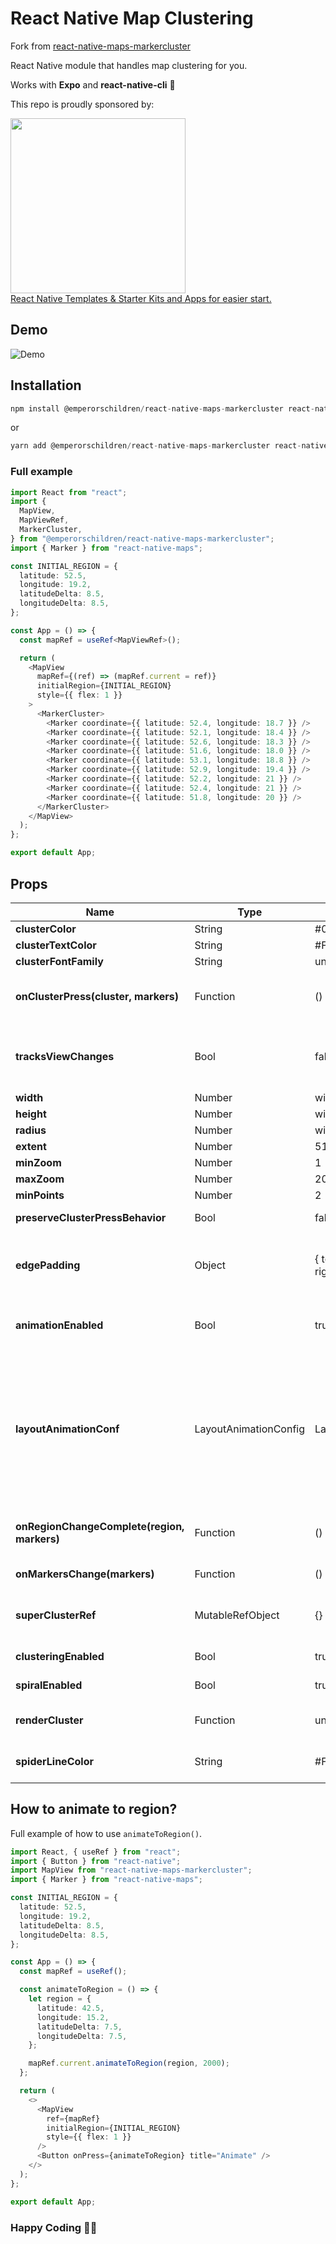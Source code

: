 # React Native Map Clustering

Fork from <a href="https://github.com/nam3886/react-native-maps-markercluster" target="_blank">react-native-maps-markercluster</a>

React Native module that handles map clustering for you.

Works with **Expo** and **react-native-cli** 🚀

This repo is proudly sponsored by:

<a href="https://reactnativemarket.com/" rel="nofollow" target="_blank">
  <img src="https://raw.githubusercontent.com/venits/react-native-market/master/assets/banner.png" width="280"><br />
  React Native Templates & Starter Kits and Apps for easier start.
</a>

## Demo

![Demo](https://media2.giphy.com/media/v1.Y2lkPTc5MGI3NjExMTQ1ZGE1M2YxOTFjYjM3ZGZmNDQ2OGY3MWE4OWY1ZDhhMDNiYzM5NyZlcD12MV9pbnRlcm5hbF9naWZzX2dpZklkJmN0PWc/oMB8CsXvoACos9b6wu/giphy.gif)

## Installation

```ts
npm install @emperorschildren/react-native-maps-markercluster react-native-maps --save
```

or

```ts
yarn add @emperorschildren/react-native-maps-markercluster react-native-maps
```

### Full example

```ts
import React from "react";
import {
  MapView,
  MapViewRef,
  MarkerCluster,
} from "@emperorschildren/react-native-maps-markercluster";
import { Marker } from "react-native-maps";

const INITIAL_REGION = {
  latitude: 52.5,
  longitude: 19.2,
  latitudeDelta: 8.5,
  longitudeDelta: 8.5,
};

const App = () => {
  const mapRef = useRef<MapViewRef>();

  return (
    <MapView
      mapRef={(ref) => (mapRef.current = ref)}
      initialRegion={INITIAL_REGION}
      style={{ flex: 1 }}
    >
      <MarkerCluster>
        <Marker coordinate={{ latitude: 52.4, longitude: 18.7 }} />
        <Marker coordinate={{ latitude: 52.1, longitude: 18.4 }} />
        <Marker coordinate={{ latitude: 52.6, longitude: 18.3 }} />
        <Marker coordinate={{ latitude: 51.6, longitude: 18.0 }} />
        <Marker coordinate={{ latitude: 53.1, longitude: 18.8 }} />
        <Marker coordinate={{ latitude: 52.9, longitude: 19.4 }} />
        <Marker coordinate={{ latitude: 52.2, longitude: 21 }} />
        <Marker coordinate={{ latitude: 52.4, longitude: 21 }} />
        <Marker coordinate={{ latitude: 51.8, longitude: 20 }} />
      </MarkerCluster>
    </MapView>
  );
};

export default App;
```

## Props

| Name                                        | Type                  | Default                                      | Note                                                                                                                                                                                                                            |                                                                                                                     |
| ------------------------------------------- | --------------------- | -------------------------------------------- | ------------------------------------------------------------------------------------------------------------------------------------------------------------------------------------------------------------------------------- | ------------------------------------------------------------------------------------------------------------------- |
| **clusterColor**                            | String                | #00B386                                      | Background color of cluster.                                                                                                                                                                                                    |                                                                                                                     |
| **clusterTextColor**                        | String                | #FFFFFF                                      | Color of text in cluster.                                                                                                                                                                                                       |                                                                                                                     |
| **clusterFontFamily**                       | String                | undefined                                    | Font family of text in cluster.                                                                                                                                                                                                 |                                                                                                                     |
| **onClusterPress(cluster, markers)**        | Function              | () => {}                                     | Allows you to control cluster on click event. Function returns information about cluster and its markers.                                                                                                                       |                                                                                                                     |
| **tracksViewChanges**                       | Bool                  | false                                        | Sets whether the cluster markers should track view changes. It's turned off by default to improve cluster markers performance.                                                                                                  |                                                                                                                     |
| **width**                                   | Number                | window width                                 | map's width.                                                                                                                                                                                                                    |                                                                                                                     |
| **height**                                  | Number                | window height                                | map's height.                                                                                                                                                                                                                   |                                                                                                                     |
| **radius**                                  | Number                | window.width \* 6%                           | [SuperCluster radius](https://github.com/mapbox/supercluster#options).                                                                                                                                                          |                                                                                                                     |
| **extent**                                  | Number                | 512                                          | [SuperCluster extent](https://github.com/mapbox/supercluster#options).                                                                                                                                                          |                                                                                                                     |
| **minZoom**                                 | Number                | 1                                            | [SuperCluster minZoom](https://github.com/mapbox/supercluster#options).                                                                                                                                                         |                                                                                                                     |
| **maxZoom**                                 | Number                | 20                                           | [SuperCluster maxZoom](https://github.com/mapbox/supercluster#options).                                                                                                                                                         |                                                                                                                     |
| **minPoints**                               | Number                | 2                                            | [SuperCluster minPoints](https://github.com/mapbox/supercluster#options).                                                                                                                                                       |                                                                                                                     |
| **preserveClusterPressBehavior**            | Bool                  | false                                        | If set to true, after clicking on cluster it will not be zoomed.                                                                                                                                                                |                                                                                                                     |
| **edgePadding**                             | Object                | { top: 50, left: 50, bottom: 50, right: 50 } | Edge padding for [react-native-maps's](https://github.com/react-community/react-native-maps/blob/master/docs/mapview.md#methods) `fitToCoordinates` method, called in `onClusterPress` for fitting to pressed cluster children. |                                                                                                                     |
| **animationEnabled**                        | Bool                  | true                                         | Animate imploding/exploding of clusters' markers and clusters size change. **Works only on iOS**.                                                                                                                               |                                                                                                                     |
| **layoutAnimationConf**                     | LayoutAnimationConfig | LayoutAnimation.Presets.spring               | `LayoutAnimation.Presets.spring`                                                                                                                                                                                                | Custom Layout animation configuration object for clusters animation during implode / explode **Works only on iOS**. |
| **onRegionChangeComplete(region, markers)** | Function              | () => {}                                     | Called when map's region changes. In return you get current region and markers data.                                                                                                                                            |                                                                                                                     |
| **onMarkersChange(markers)**                | Function              | () => {}                                     | Called when markers change. In return you get markers data.                                                                                                                                                                     |                                                                                                                     |
| **superClusterRef**                         | MutableRefObject      | {}                                           | Return reference to `supercluster` library. You can read more about options it has [here.](https://github.com/mapbox/supercluster)                                                                                              |                                                                                                                     |
| **clusteringEnabled**                       | Bool                  | true                                         | Set true to enable and false to disable clustering.                                                                                                                                                                             |                                                                                                                     |
| **spiralEnabled**                           | Bool                  | true                                         | Set true to enable and false to disable spiral view.                                                                                                                                                                            |                                                                                                                     |
| **renderCluster**                           | Function              | undefined                                    | Enables you to render custom cluster with custom styles and logic.                                                                                                                                                              |                                                                                                                     |
| **spiderLineColor**                         | String                | #FF0000                                      | Enables you to set color of spider line which joins spiral location with center location.                                                                                                                                       |                                                                                                                     |

## How to animate to region?

Full example of how to use `animateToRegion()`.

```ts
import React, { useRef } from "react";
import { Button } from "react-native";
import MapView from "react-native-maps-markercluster";
import { Marker } from "react-native-maps";

const INITIAL_REGION = {
  latitude: 52.5,
  longitude: 19.2,
  latitudeDelta: 8.5,
  longitudeDelta: 8.5,
};

const App = () => {
  const mapRef = useRef();

  const animateToRegion = () => {
    let region = {
      latitude: 42.5,
      longitude: 15.2,
      latitudeDelta: 7.5,
      longitudeDelta: 7.5,
    };

    mapRef.current.animateToRegion(region, 2000);
  };

  return (
    <>
      <MapView
        ref={mapRef}
        initialRegion={INITIAL_REGION}
        style={{ flex: 1 }}
      />
      <Button onPress={animateToRegion} title="Animate" />
    </>
  );
};

export default App;
```

### Happy Coding 💖🚀
